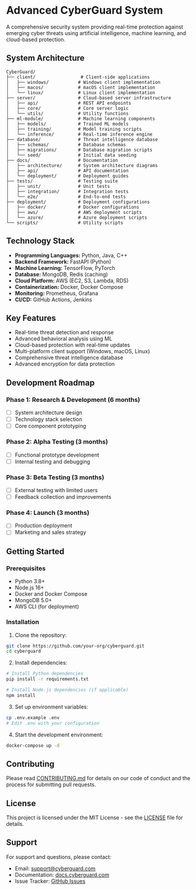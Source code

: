 # Advanced CyberGuard System

A comprehensive security system providing real-time protection against emerging cyber threats using artificial intelligence, machine learning, and cloud-based protection.

## System Architecture

```
CyberGuard/
├── client/                 # Client-side applications
│   ├── windows/           # Windows client implementation
│   ├── macos/             # macOS client implementation
│   └── linux/             # Linux client implementation
├── server/                # Cloud-based server infrastructure
│   ├── api/               # REST API endpoints
│   ├── core/              # Core server logic
│   └── utils/             # Utility functions
├── ml-module/             # Machine learning components
│   ├── models/            # Trained ML models
│   ├── training/          # Model training scripts
│   └── inference/         # Real-time inference engine
├── database/              # Threat intelligence database
│   ├── schemas/           # Database schemas
│   ├── migrations/        # Database migration scripts
│   └── seed/              # Initial data seeding
├── docs/                  # Documentation
│   ├── architecture/      # System architecture diagrams
│   ├── api/               # API documentation
│   └── deployment/        # Deployment guides
├── tests/                 # Testing suite
│   ├── unit/              # Unit tests
│   ├── integration/       # Integration tests
│   └── e2e/               # End-to-end tests
├── deployment/            # Deployment configurations
│   ├── docker/            # Docker configurations
│   ├── aws/               # AWS deployment scripts
│   └── azure/             # Azure deployment scripts
└── scripts/               # Utility scripts
```

## Technology Stack

- **Programming Languages:** Python, Java, C++
- **Backend Framework:** FastAPI (Python)
- **Machine Learning:** TensorFlow, PyTorch
- **Database:** MongoDB, Redis (caching)
- **Cloud Platform:** AWS (EC2, S3, Lambda, RDS)
- **Containerization:** Docker, Docker Compose
- **Monitoring:** Prometheus, Grafana
- **CI/CD:** GitHub Actions, Jenkins

## Key Features

- Real-time threat detection and response
- Advanced behavioral analysis using ML
- Cloud-based protection with real-time updates
- Multi-platform client support (Windows, macOS, Linux)
- Comprehensive threat intelligence database
- Advanced encryption for data protection

## Development Roadmap

### Phase 1: Research & Development (6 months)
- [ ] System architecture design
- [ ] Technology stack selection
- [ ] Core component prototyping

### Phase 2: Alpha Testing (3 months)
- [ ] Functional prototype development
- [ ] Internal testing and debugging

### Phase 3: Beta Testing (3 months)
- [ ] External testing with limited users
- [ ] Feedback collection and improvements

### Phase 4: Launch (3 months)
- [ ] Production deployment
- [ ] Marketing and sales strategy

## Getting Started

### Prerequisites
- Python 3.8+
- Node.js 16+
- Docker and Docker Compose
- MongoDB 5.0+
- AWS CLI (for deployment)

### Installation

1. Clone the repository:
```bash
git clone https://github.com/your-org/cyberguard.git
cd cyberguard
```

2. Install dependencies:
```bash
# Install Python dependencies
pip install -r requirements.txt

# Install Node.js dependencies (if applicable)
npm install
```

3. Set up environment variables:
```bash
cp .env.example .env
# Edit .env with your configuration
```

4. Start the development environment:
```bash
docker-compose up -d
```

## Contributing

Please read [CONTRIBUTING.md](docs/CONTRIBUTING.md) for details on our code of conduct and the process for submitting pull requests.

## License

This project is licensed under the MIT License - see the [LICENSE](LICENSE) file for details.

## Support

For support and questions, please contact:
- Email: support@cyberguard.com
- Documentation: [docs.cyberguard.com](https://docs.cyberguard.com)
- Issue Tracker: [GitHub Issues](https://github.com/your-org/cyberguard/issues)
